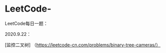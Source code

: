 # LeetCode-
LeetCode每日一题：

2020.9.22：

[监控二叉树] （https://leetcode-cn.com/problems/binary-tree-cameras/）
